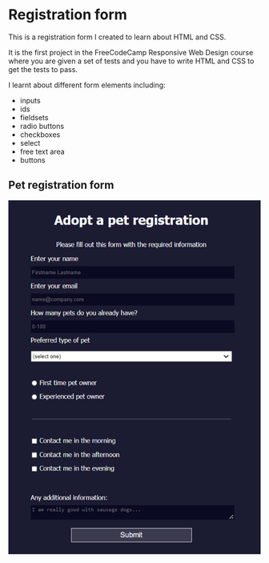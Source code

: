 # Registration form

This is a registration form I created to learn about HTML and CSS.

It is the first project in the FreeCodeCamp Responsive Web Design course where you are given a set of tests and you have to write HTML and CSS to get the tests to pass. 

I learnt about different form elements including:
- inputs
- ids
- fieldsets
- radio buttons
- checkboxes
- select
- free text area
- buttons

## Pet registration form
![form](form.png)





